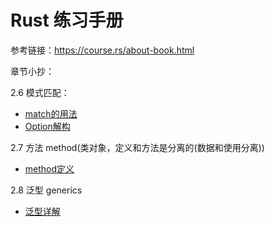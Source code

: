 # Rust 练习手册
参考链接：https://course.rs/about-book.html

章节小抄：

2.6 模式匹配：
- [match的用法](matches/match.md)
- [Option解构](matches/option.md)

2.7 方法 method(类对象，定义和方法是分离的(数据和使用分离))
- [method定义](method/define.md)

2.8 泛型 generics
- [泛型详解](generics/generics.md)

